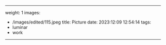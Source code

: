 
---
weight: 1
images:
- /images/edited/115.jpeg
title: Picture
date: 2023:12:09 12:54:14
tags:
- luminar
- work
---